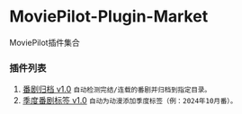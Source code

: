 # MoviePilot-Plugin-Market

MoviePilot插件集合

### 插件列表

1. [番剧归档 v1.0](plugins.v2/bangumiarchive) `自动检测完结/连载的番剧并归档到指定目录。`
2. [季度番剧标签 v1.0](plugins.v2/seasonaltags) `自动为动漫添加季度标签（例：2024年10月番）。`